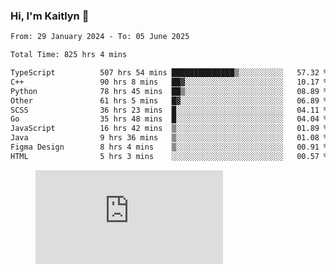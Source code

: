 ### Hi, I'm Kaitlyn 👋
<!--START_SECTION:waka-->

```txt
From: 29 January 2024 - To: 05 June 2025

Total Time: 825 hrs 4 mins

TypeScript          507 hrs 54 mins ██████████████▒░░░░░░░░░░   57.32 %
C++                 90 hrs 8 mins   ██▓░░░░░░░░░░░░░░░░░░░░░░   10.17 %
Python              78 hrs 45 mins  ██▒░░░░░░░░░░░░░░░░░░░░░░   08.89 %
Other               61 hrs 5 mins   █▓░░░░░░░░░░░░░░░░░░░░░░░   06.89 %
SCSS                36 hrs 23 mins  █░░░░░░░░░░░░░░░░░░░░░░░░   04.11 %
Go                  35 hrs 48 mins  █░░░░░░░░░░░░░░░░░░░░░░░░   04.04 %
JavaScript          16 hrs 42 mins  ▒░░░░░░░░░░░░░░░░░░░░░░░░   01.89 %
Java                9 hrs 36 mins   ▒░░░░░░░░░░░░░░░░░░░░░░░░   01.08 %
Figma Design        8 hrs 4 mins    ▒░░░░░░░░░░░░░░░░░░░░░░░░   00.91 %
HTML                5 hrs 3 mins    ░░░░░░░░░░░░░░░░░░░░░░░░░   00.57 %
```

<!--END_SECTION:waka-->

<figure><embed src="https://wakatime.com/share/@018d58bc-3d22-46c9-b2d7-4ed36fb8172d/243b5d9b-77cd-4133-89ff-dcc8f225fa18.svg"></embed></figure>
